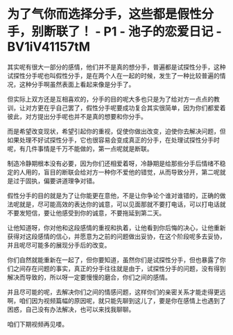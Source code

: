 # 为了气你而选择分手，这些都是假性分手，别断联了！ - P1 - 池子的恋爱日记 - BV1iV41157tM

其实呢有很大一部分的感情，他们并不是真的想分手，普遍都是试探性分手，这种试探性分手呢也叫假性分手，是在两个人在一起的时候，发生了一种比较普遍的情况，这种分手啊虽然表面上看起来像是分手了。

但实际上双方还是互相喜欢的，分手的目的呢大多也只是为了给对方一点点的教训，让对方更在乎自己罢了，假性分手呢要成功复合其实很简单，因为你们都爱着彼此，对方提出分手呢也并不是真的想要和你分手。

而是希望改变现状，希望引起你的重视，促使你做出改变，迫使你去解决问题，但如果处理不好试探性分手，它也很容易会变成真正的分手，在处理试探性分手时呢，有几件事情是千万不能做的，第一点呢就是断联。

制造冷静期根本没有必要，因为你们还相爱着呀，冷静期是给那些分手后情绪不稳定的人用的，盲目的断联会给对方一种你不爱他的错觉，从而导致分开，第二呢就是过于固执，偏要讲道理争对错。

假性分手的目的就是为了让你能更在意他，不是让你争论个谁对谁错的，正确的做法呢就是，尽可能高效的表达你的诚意，可以见面那就不要打电话，可以打电话就不要发短信，要让他感受到你的诚意，不要拖延到第二天。

让他知道呀，你对他和这段感情的重视和执着，让他看到你后悔的决心，让他重新获得对这段感情的信心，并愿意为之前的问题做出妥协，在这个阶段呢多去妥协，并且呢尽可能多的展现分手后的改变。

你们自然就能重新在一起了，但你要知道，虽然你们是试探性分手，但也暴露了你们之间存在问题的事实，真正的分手往往就是由于，试探性分手的问题，没有得到解决而导致的，所以呀一定要慢慢的磨合，你们之间的感情。

并且尽可能的呢，去解决你们之间的情感问题，这样你们的亲密关系才能走得更远啊，咱们因为视频篇幅的原因呢，就只能先聊到这儿了，要是你在感情上也遇到了困惑，自己没有办法解决，也可以来找我聊聊。

咱们下期视频再见喽。